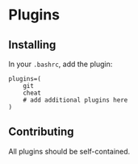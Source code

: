 # Plugins

## Installing

In your `.bashrc`, add the plugin:

```
plugins=(
    git
    cheat
    # add additional plugins here
)
```

## Contributing

All plugins should be self-contained.
